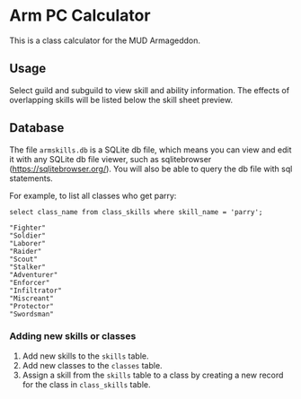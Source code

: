 # Arm PC Calculator
This is a class calculator for the MUD Armageddon.

## Usage
Select guild and subguild to view skill and ability information. The effects of overlapping skills will be listed
below the skill sheet preview.

## Database
The file `armskills.db` is a SQLite db file, which means you can view and edit it with any SQLite db file viewer,
such as sqlitebrowser (https://sqlitebrowser.org/). You will also be able to query the db file with sql statements.

For example, to list all classes who get parry:
```
select class_name from class_skills where skill_name = 'parry';

"Fighter"
"Soldier"
"Laborer"
"Raider"
"Scout"
"Stalker"
"Adventurer"
"Enforcer"
"Infiltrator"
"Miscreant"
"Protector"
"Swordsman"
```

### Adding new skills or classes
1) Add new skills to the `skills` table.
1) Add new classes to the `classes` table.
1) Assign a skill from the `skills` table to a class by creating a new record for the class in `class_skills` table.
